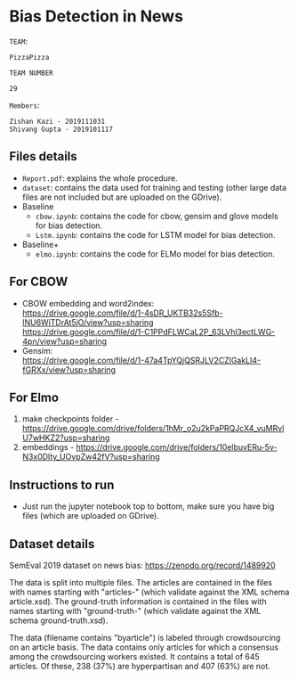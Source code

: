 # Bias Detection in News
`TEAM`: 
    
    PizzaPizza
    
`TEAM NUMBER`
    
    29

`Members`: 

    Zishan Kazi - 2019111031
    Shivang Gupta - 2019101117
    
## Files details
- `Report.pdf`: explains the whole procedure.
- `dataset`: contains the data used fot training and testing (other large data files are not included but are uploaded on the GDrive).
- Baseline
    - `cbow.ipynb`: contains the code for cbow, gensim and glove models for bias detection.
    - `Lstm.ipynb`: contains the code for LSTM model for bias detection.
- Baseline+
    - `elmo.ipynb`: contains the code for ELMo model for bias detection.

## For CBOW
- CBOW embedding and word2index:    
https://drive.google.com/file/d/1-4sDR_UKTB32s5Sfb-lNU6WjTDrAt5jO/view?usp=sharing  
https://drive.google.com/file/d/1-C1PPdFLWCaL2P_63LVhl3ectLWG-4pn/view?usp=sharing
- Gensim:   
https://drive.google.com/file/d/1-47a4TpYQjQSRJLV2CZlGakLI4-fGRXx/view?usp=sharing


## For Elmo
1. make checkpoints folder  - https://drive.google.com/drive/folders/1hMr_o2u2kPaPRQJcX4_vuMRvlU7wHKZ2?usp=sharing
2. embeddings - https://drive.google.com/drive/folders/10elbuvERu-5v-N3x0Dlty_UOvpZw42fV?usp=sharing

## Instructions to run
- Just run the jupyter notebook top to bottom, make sure you have big files (which are uploaded on GDrive).

## Dataset details
SemEval 2019 dataset on news bias: https://zenodo.org/record/1489920

The data is split into multiple files. The articles are contained in the files with names starting with "articles-" (which validate against the XML schema article.xsd). The ground-truth information is contained in the files with names starting with "ground-truth-" (which validate against the XML schema ground-truth.xsd).

The data (filename contains "byarticle") is labeled through crowdsourcing on an article basis. The data contains only articles for which a consensus among the crowdsourcing workers existed. It contains a total of 645 articles. Of these, 238 (37%) are hyperpartisan and 407 (63%) are not.

